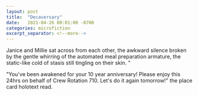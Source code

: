 ```yaml
---
layout: post
title:  "Decaversary"
date:   2021-04-26 00:01:00 -0700
categories: microfiction
excerpt_separator: <!--more-->
---
```

Janice and Millie sat across from each other, the awkward silence broken by the gentle whirring of the automated meal preparation armature, the static-like cold of stasis still tingling on their skin. "

"You've been awakened for your 10 year anniversary! Please enjoy this 24hrs on behalf of Crew Rotation 710. Let's do it again tomorrow!" the place card holotext read.